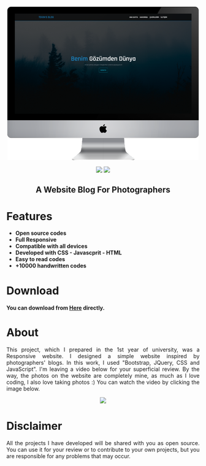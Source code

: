   <p align="center">
  <a href="https://github.com/alitekn07/A-Website-Project/"><img src="https://raw.githubusercontent.com/alitekn07/A-Website-Project/main/images/monitor.jpg" />
</p>

<p align="center">        
      <a href="https://instagram.com/alitekn07"><img src="https://img.shields.io/badge/Instagram-%23E4405F.svg?logo=Instagram&logoColor=white"></a>
      <a href="https://linkedin.com/in/alitekn07"><img src="https://img.shields.io/badge/LinkedIn-%230077B5.svg?logo=linkedin&logoColor=white"></a>
      </p>
  
  
   <h2> <div align="center"><b> A Website Blog For Photographers </b></div> </h2>


<h1>Features</h1>

- <strong>Open source codes</strong>
- <strong>Full Responsive</strong>
- <strong>Compatible with all devices</strong>
- <strong>Developed with CSS - Javascprit - HTML</strong>
- <strong>Easy to read codes</strong>
- <strong>+10000 handwritten codes</strong>

<h1>Download</h1>

#### You can download from [Here](https://github.com/alitekn07/A-Website-Project/archive/refs/heads/main.zip) directly.

<h1>About</h1>

<p align="justify"> This project, which I prepared in the 1st year of university, was a Responsive website. I designed a simple website inspired by photographers' blogs. In this work, I used "Bootstrap, JQuery, CSS and JavaScript". I'm leaving a video below for your superficial review. By the way, the photos on the website are completely mine, as much as I love coding, I also love taking photos :) You can watch the video by clicking the image below.</p>

<div align="center">
      <a href="https://www.youtube.com/watch?v=pU64hhfefyE">
         <img src="https://img.youtube.com/vi/pU64hhfefyE/0.jpg" style="width:50%;">
      </a>
</div>

<h1>Disclaimer</h1>

 <p align="justify">All the projects I have developed will be shared with you as open source. You can use it for your review or to contribute to your own projects, but you are responsible for any problems that may occur.</p>
